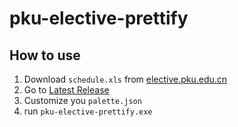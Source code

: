 # pku-elective-prettify

## How to use
1. Download `schedule.xls` from [elective.pku.edu.cn](https://elective.pku.edu.cn/)
2. Go to [Latest Release](https://github.com/ParkSnoopy/pku-elective-prettify/releases)
3. Customize you `palette.json`
4. run `pku-elective-prettify.exe`
